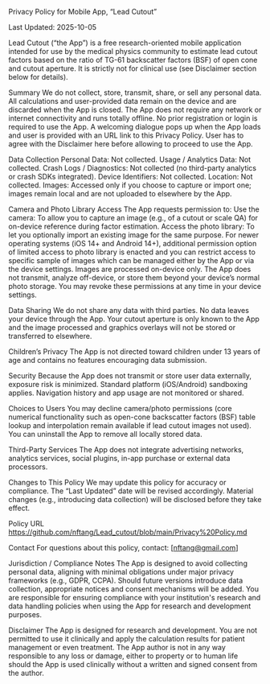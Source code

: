 Privacy Policy for Mobile App, “Lead Cutout”

Last Updated: 2025-10-05

Lead Cutout (“the App”) is a free research-oriented mobile application intended for use by the medical physics community to estimate lead cutout factors based on the ratio of TG-61 backscatter factors (BSF) of open cone and cutout aperture. It is strictly not for clinical use (see Disclaimer section below for details).

Summary
We do not collect, store, transmit, share, or sell any personal data. All calculations and user-provided data remain on the device and are discarded when the App is closed. The App does not require any network or internet connectivity and runs totally offline. No prior registration or login is required to use the App. A welcoming dialogue pops up when the App loads and user is provided with an URL link to this Privacy Policy. User has to agree with the Disclaimer here before allowing to proceed to use the App.

Data Collection
Personal Data: Not collected.
Usage / Analytics Data: Not collected.
Crash Logs / Diagnostics: Not collected (no third-party analytics or crash SDKs integrated).
Device Identifiers: Not collected.
Location: Not collected.
Images: Accessed only if you choose to capture or import one; images remain local and are not uploaded to elsewhere by the App.

Camera and Photo Library Access
The App requests permission to:
Use the camera: To allow you to capture an image (e.g., of a cutout or scale QA) for on-device reference during factor estimation.
Access the photo library: To let you optionally import an existing image for the same purpose. For newer operating systems (iOS 14+ and Android 14+), additional permission option of limited access to photo library is enacted and you can restrict access to specific sample of images which can be managed either by the App or via the device settings. Images are processed on-device only. The App does not transmit, analyze off-device, or store them beyond your device’s normal photo storage. You may revoke these permissions at any time in your device settings.

Data Sharing
We do not share any data with third parties. No data leaves your device through the App. Your cutout aperture is only known to the App and the image processed and graphics overlays will not be stored or transferred to elsewhere.


Children’s Privacy
The App is not directed toward children under 13 years of age and contains no features encouraging data submission.

Security
Because the App does not transmit or store user data externally, exposure risk is minimized. Standard platform (iOS/Android) sandboxing applies. Navigation history and app usage are not monitored or shared.

Choices to Users
You may decline camera/photo permissions (core numerical functionality such as open-cone backscatter factors (BSF) table lookup and interpolation remain available if lead cutout images not used). You can uninstall the App to remove all locally stored data.

Third-Party Services
The App does not integrate advertising networks, analytics services, social plugins, in-app purchase or external data processors.

Changes to This Policy
We may update this policy for accuracy or compliance. The “Last Updated” date will be revised accordingly. Material changes (e.g., introducing data collection) will be disclosed before they take effect.

Policy URL
https://github.com/nftang/Lead_cutout/blob/main/Privacy%20Policy.md

Contact
For questions about this policy, contact: [nftang@gmail.com]

Jurisdiction / Compliance Notes
The App is designed to avoid collecting personal data, aligning with minimal obligations under major privacy frameworks (e.g., GDPR, CCPA). Should future versions introduce data collection, appropriate notices and consent mechanisms will be added.
You are responsible for ensuring compliance with your institution's research and data handling policies when using the App for research and development purposes.

Disclaimer
The App is designed for research and development. You are not permitted to use it clinically and apply the calculation results for patient management or even treatment. The App author is not in any way responsible to any loss or damage, either to property or to human life should the App is used clinically without a written and signed consent from the author.

